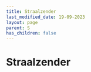 ```yaml
---
title: Straalzender
last_modified_date: 19-09-2023
layout: page
parent: S
has_children: false
---
```


Straalzender
============

